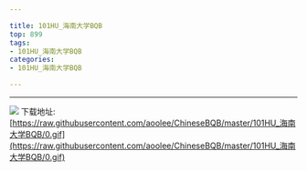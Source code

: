```yaml
---

title: 101HU_海南大学BQB
top: 899
tags:
- 101HU_海南大学BQB
categories:
- 101HU_海南大学BQB

---
```

                    
------
                   
<!-- more -->

![](https://raw.githubusercontent.com/aoolee/ChineseBQB/master/101HU_海南大学BQB/0.gif)
下载地址:[https://raw.githubusercontent.com/aoolee/ChineseBQB/master/101HU_海南大学BQB/0.gif](https://raw.githubusercontent.com/aoolee/ChineseBQB/master/101HU_海南大学BQB/0.gif)

